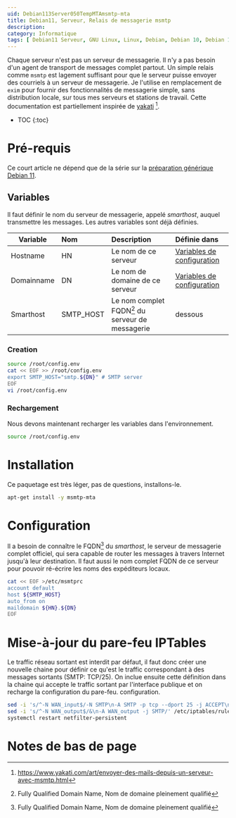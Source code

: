 ```yaml
---
uid: Debian113Server050TempMTAmsmtp-mta
title: Debian11, Serveur, Relais de messagerie msmtp
description: 
category: Informatique
tags: [ Debian11 Serveur, GNU Linux, Linux, Debian, Debian 10, Debian 11, Buster, Bullseye, Serveur, Installation, MTA, Mail Transport Agent, mSMTP, Messagerie, Email, Courriels, Pare-feu, IPTables, Smarthost ]
---
```

Chaque serveur n'est pas un serveur de messagerie. Il n'y a pas besoin d'un agent de transport de messages complet partout. Un
simple relais comme `msmtp` est lagement suffisant pour que le serveur puisse envoyer des courriels à un serveur de messagerie. Je
l'utilise en remplacement de `exim` pour fournir des fonctionnalités de messagerie simple, sans distribution locale, sur tous mes
serveurs et stations de travail. Cette documentation est partiellement inspirée de [yakati][yakati] [^1].

* TOC
{:toc}

# Pré-requis
Ce court article ne dépend que de la série sur la [préparation générique Debian 11](/pages/fr/tags/#preparation-debian11).

## Variables
Il faut définir le nom du serveur de messagerie, appelé *smarthost*, auquel transmettre les messages. Les autres variables sont
déjà définies.

| Variable | Nom | Description | Définie dans |
|---|:---|:---|:---|
| Hostname | HN | Le nom de ce serveur | [Variables de configuration](/Debian111PostInstall010Configurationvariables-fr/) |
| Domainname | DN | Le nom de domaine de ce serveur | [Variables de configuration](/Debian111PostInstall010Configurationvariables-fr/) |
| Smarthost | SMTP_HOST | Le nom complet FQDN[^2] du serveur de messagerie | dessous |

### Creation
```bash
source /root/config.env
cat << EOF >> /root/config.env
export SMTP_HOST="smtp.${DN}" # SMTP server
EOF
vi /root/config.env
```

### Rechargement
Nous devons maintenant recharger les variables dans l'environnement.
```bash
source /root/config.env
```

# Installation
Ce paquetage est très léger, pas de questions, installons-le.
```bash
apt-get install -y msmtp-mta
```

# Configuration
Il a besoin de connaître le FQDN[^2] du *smarthost*, le serveur de messagerie complet officiel, qui sera capable de router les
messages à travers Internet jusqu'à leur destination. Il faut aussi le nom complet FQDN de ce serveur pour pouvoir ré-écrire les
noms des expéditeurs locaux.
```bash
cat << EOF >/etc/msmtprc 
account default
host ${SMTP_HOST}
auto_from on
maildomain ${HN}.${DN}
EOF
```

# Mise-à-jour du pare-feu IPTables
Le traffic réseau sortant est interdit par défaut, il faut donc créer une nouvelle chaine pour définir ce qu'est le traffic
correspondant à des messages sortants (SMTP: TCP/25). On inclue ensuite cette définition dans la chaine qui accepte le traffic
sortant par l'interface publique et on recharge la configuration du pare-feu.
configuration.
```bash
sed -i 's/^-N WAN_input$/-N SMTP\n-A SMTP -p tcp --dport 25 -j ACCEPT\n\n&/' /etc/iptables/rules.v4
sed -i 's/^-N WAN_output$/&\n-A WAN_output -j SMTP/' /etc/iptables/rules.v4
systemctl restart netfilter-persistent
```

# Notes de bas de page

[yakati]: https://www.yakati.com/art/envoyer-des-mails-depuis-un-serveur-avec-msmtp.html "Envoyer des mails depuis un server avec mSMTP"
[^1]: https://www.yakati.com/art/envoyer-des-mails-depuis-un-serveur-avec-msmtp.html
[^2]: Fully Qualified Domain Name, Nom de domaine pleinement qualifié
